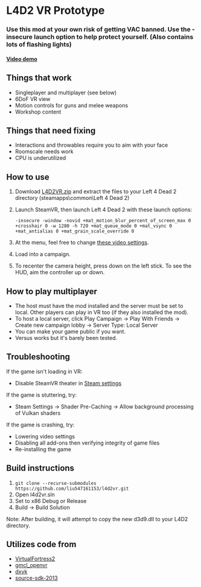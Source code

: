 # L4D2 VR Prototype
### Use this mod at your own risk of getting VAC banned. Use the -insecure launch option to help protect yourself. (Also contains lots of flashing lights)

#### [Video demo](https://www.youtube.com/watch?v=zU-8-9qe6wQ)

## Things that work
* Singleplayer and multiplayer (see below)
* 6DoF VR view
* Motion controls for guns and melee weapons
* Workshop content

## Things that need fixing

* Interactions and throwables require you to aim with your face
* Roomscale needs work
* CPU is underutilized

## How to use
1. Download [L4D2VR.zip](https://github.com/liu547161153/l4d2vr/releases) and extract the files to your Left 4 Dead 2 directory (steamapps\common\Left 4 Dead 2)
2. Launch SteamVR, then launch Left 4 Dead 2 with these launch options:
   
   ``` -insecure -window -novid +mat_motion_blur_percent_of_screen_max 0 +crosshair 0 -w 1280 -h 720 +mat_queue_mode 0 +mat_vsync 0 +mat_antialias 0 +mat_grain_scale_override 0 ```

3. At the menu, feel free to change [these video settings](https://i.imgur.com/yYQMXs6.jpg).
4. Load into a campaign. 
5. To recenter the camera height, press down on the left stick. To see the HUD, aim the controller up or down.

## How to play multiplayer
* The host must have the mod installed and the server must be set to local. Other players can play in VR too (if they also installed the mod).
* To host a local server, click Play Campaign -> Play With Friends -> Create new campaign lobby -> Server Type: Local Server
* You can make your game public if you want.
* Versus works but it's barely been tested.

## Troubleshooting
If the game isn't loading in VR:
* Disable SteamVR theater in [Steam settings](https://external-preview.redd.it/1WdLExouo_YKhTGT6C5GGrOjeWO7qNdIdDRvIRBhw-0.png?auto=webp&s=0d4447a9d954e1ec15b2c010cf50eeabd51f4197)

If the game is stuttering, try: 
* Steam Settings -> Shader Pre-Caching -> Allow background processing of Vulkan shaders

If the game is crashing, try:
* Lowering video settings
* Disabling all add-ons then verifying integrity of game files
* Re-installing the game

## Build instructions
1. ``` git clone --recurse-submodules https://github.com/liu547161153/l4d2vr.git ```
2. Open l4d2vr.sln
3. Set to x86 Debug or Release
4. Build -> Build Solution

Note: After building, it will attempt to copy the new d3d9.dll to your L4D2 directory.

## Utilizes code from
* [VirtualFortress2](https://github.com/PinkMilkProductions/VirtualFortress2)
* [gmcl_openvr](https://github.com/Planimeter/gmcl_openvr/)
* [dxvk](https://github.com/TheIronWolfModding/dxvk/tree/vr-dx9-rel)
* [source-sdk-2013](https://github.com/ValveSoftware/source-sdk-2013/)
